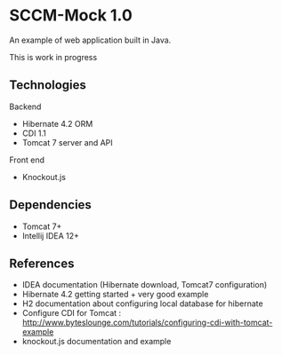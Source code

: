 SCCM-Mock 1.0
==============

An example of web application built in Java.

This is work in progress

Technologies
-----

Backend
 - Hibernate 4.2 ORM
 - CDI 1.1
 - Tomcat 7 server and API

Front end
 - Knockout.js

Dependencies
-----
 - Tomcat 7+
 - Intellij IDEA 12+

References
-----
 - IDEA documentation (Hibernate download, Tomcat7 configuration)
 - Hibernate 4.2 getting started + very good example
 - H2 documentation about configuring local database for hibernate
 - Configure CDI for Tomcat : http://www.byteslounge.com/tutorials/configuring-cdi-with-tomcat-example
 - knockout.js documentation and example